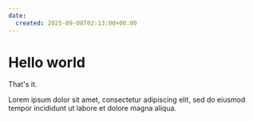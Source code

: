 ```yaml
---
date:
  created: 2025-09-08T02:13:00+00:00
---
```


# Hello world

That's it.
<!-- more -->

Lorem ipsum dolor sit amet, consectetur adipiscing elit, sed do eiusmod
tempor incididunt ut labore et dolore magna aliqua.

